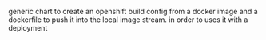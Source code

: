 generic chart to create an openshift build config from a docker image and a dockerfile to push it into the local image stream. in order to uses it with a deployment
